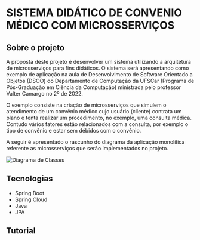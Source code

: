 # SISTEMA DIDÁTICO DE CONVENIO MÉDICO COM MICROSSERVIÇOS

## Sobre o projeto

A proposta deste projeto é desenvolver um sistema utilizando a arquitetura de microsserviços para fins didáticos. O sistema será apresentando como exemplo de aplicação na aula de Desenvolvimento de Software Orientado a Objetos (DSOO) do Departamento de Computação da UFSCar (Programa de Pós-Graduação em Ciência da Computação) ministrada pelo professor Valter Camargo no 2º de 2022.

O exemplo consiste na criação de microsserviços que simulem o atendimento de um convênio médico cujo usuário (cliente) contrata um plano e tenta realizar um procedimento, no exemplo, uma consulta médica. Contudo vários fatores estão relacionados com a consulta, por exemplo o tipo de convênio e estar sem débidos com o convênio.

A seguir é apresentado o rascunho do diagrama da aplicação monolítica referente as microsserviços que serão implementados no projeto.

![Diagrama de Classes](https://github.com/ednilsonrossi/dsoo_ms_convenio_medico/assets/diagrama_monolito.png)

## Tecnologias

- Spring Boot
- Spring Cloud
- Java
- JPA


## Tutorial


